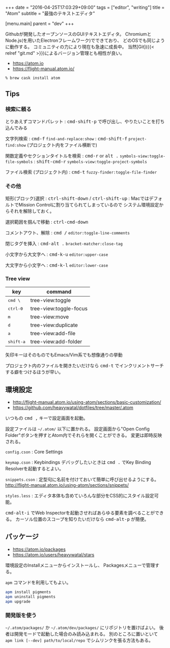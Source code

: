 +++
date = "2016-04-25T17:03:29+09:00"
tags = ["editor", "writing"]
title = "Atom"
subtitle = "最強のテキストエディタ"

[menu.main]
  parent = "dev"
+++

Githubが開発したオープンソースのGUIテキストエディタ。
ChromiumとNode.js(を用いたElectronフレームワーク)でできており、
どのOSでも同じように動作する。
コミュニティの力により現在も急速に成長中。
当然[Git]({{< relref "git.md" >}})によるバージョン管理とも相性が良い。

- https://atom.io
- https://flight-manual.atom.io/

```sh
% brew cask install atom
```

## Tips

### 検索に頼る

とりあえずコマンドパレット
: <kbd>cmd-shift-p</kbd> で呼び出し、やりたいことを打ち込んでみる

文字列検索
: <kbd>cmd-f</kbd> `find-and-replace:show`
: <kbd>cmd-shift-f</kbd> `project-find:show`
  (プロジェクト内をファイル横断で)

関数定義やセクションタイトルを検索
: <kbd>cmd-r</kbd> or <kbd>alt .</kbd> `symbols-view:toggle-file-symbols`
: <kbd>shift-cmd-r</kbd> `symbols-view:toggle-project-symbols`

ファイル検索 (プロジェクト内)
: <kbd>cmd-t</kbd> `fuzzy-finder:toggle-file-finder`

### その他

矩形(ブロック)選択
: <kbd>ctrl-shift-down</kbd> / <kbd>ctrl-shift-up</kbd>
: MacではデフォルトでMission Controlに割り当てられてしまっているので
  システム環境設定からそれを解除しておく。

選択範囲を掴んで移動
: <kbd>ctrl-cmd-down</kbd>

コメントアウト、解除
: <kbd>cmd /</kbd> `editor:toggle-line-comments`

閉じタグを挿入
: <kbd>cmd-alt .</kbd> `bracket-matcher:close-tag`

小文字から大文字へ
: <kbd>cmd-k-u</kbd> `editor:upper-case`

大文字から小文字へ
: <kbd>cmd-k-l</kbd> `editor:lower-case`

### Tree view

key  | command
---- | ----
<kbd>cmd \\</kbd> | tree-view:toggle
<kbd>ctrl-0</kbd> | tree-view:toggle-focus
<kbd>m</kbd> | tree-view:move
<kbd>d</kbd> | tree-view:duplicate
<kbd>a</kbd> | tree-view:add-file
<kbd>shift-a</kbd> | tree-view:add-folder

矢印キーはそのものでもEmacs/Vim系でも想像通りの挙動

プロジェクト内のファイルを開きたいだけなら
<kbd>cmd-t</kbd> でインクリメントサーチする癖をつけるほうが早い。


## 環境設定

- http://flight-manual.atom.io/using-atom/sections/basic-customization/
- https://github.com/heavywatal/dotfiles/tree/master/.atom

いつもの <kbd>cmd ,</kbd> キーで設定画面を起動。

設定ファイルは `~/.atom/` 以下に置かれる。
設定画面から"Open Config Folder"ボタンを押すとAtom内でそれらを開くことができる。
変更は即時反映される。

`config.cson`
: Core Settings

`keymap.cson`
: Keybindings
  デバッグしたいときは <kbd>cmd .</kbd> でKey Binding Resolverを起動するとよい。

`snippets.cson`
: 定型句に名前を付けておいて簡単に呼び出せるようにする。
  http://flight-manual.atom.io/using-atom/sections/snippets/

`styles.less`
: エディタ本体も含めていろんな部分をCSS的にスタイル設定可能。

<kbd>cmd-alt-i</kbd> でWeb Inspectorを起動させればあらゆる要素を調べることができる。
カーソル位置のスコープを知りたいだけなら <kbd>cmd-alt-p</kbd> が簡便。


## パッケージ

- https://atom.io/packages
- https://atom.io/users/heavywatal/stars

環境設定のInstallメニューからインストールし、
Packagesメニューで管理する。

`apm` コマンドを利用してもよい。
```sh
apm install pigments
apm uninstall pigments
apm upgrade
```

### 開発版を使う

`~/.atom/packages/` か `~/.atom/dev/packages/` にリポジトリを置けばよい。
後者は開発モードで起動した場合のみ読み込まれる。
別のところに置いといて
`apm link [--dev] path/to/local/repo`
でシムリンクを張る方法もある。
